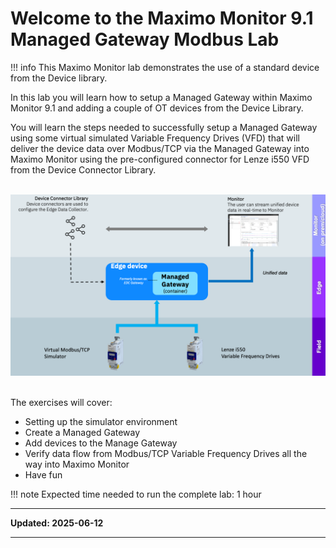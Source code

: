 # Welcome to the Maximo Monitor 9.1 </br>Managed Gateway Modbus Lab

!!! info
    This Maximo Monitor lab demonstrates the use of a standard device from the Device library.

In this lab you will learn how to setup a Managed Gateway within Maximo Monitor 9.1 and adding a couple of OT devices from the Device Library.

You will learn the steps needed to successfully setup a Managed Gateway using some virtual simulated Variable Frequency Drives (VFD) that will deliver the device data over Modbus/TCP via the Managed Gateway into Maximo Monitor using the pre-configured connector for Lenze i550 VFD from the Device Connector Library.</br></br>

![Architecture](img/index_02.png)</br></br>


The exercises will cover:

* Setting up the simulator environment
* Create a Managed Gateway
* Add devices to the Manage Gateway
* Verify data flow from Modbus/TCP Variable Frequency Drives all the way into Maximo Monitor
* Have fun

!!! note
    Expected time needed to run the complete lab: 1 hour


---

**Updated: 2025-06-12**

---